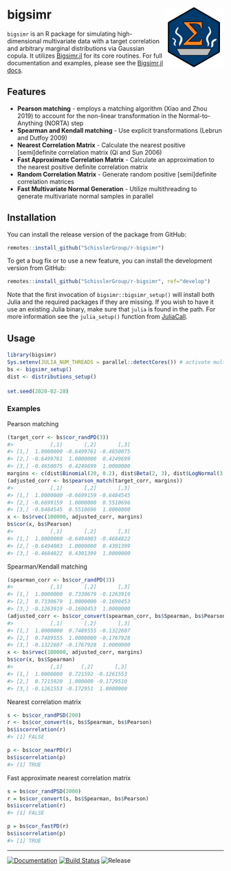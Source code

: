 
<!-- README.md is generated from README.Rmd. Please edit that file -->

# bigsimr <a href='https://github.com/SchisslerGroup/r-bigsimr'><img src='man/figures/logo.png' align="right" height="139" /></a>

`bigsimr` is an R package for simulating high-dimensional multivariate
data with a target correlation and arbitrary marginal distributions via
Gaussian copula. It utilizes
[Bigsimr.jl](https://github.com/adknudson/Bigsimr.jl) for its core
routines. For full documentation and examples, please see the
[Bigsimr.jl docs](https://adknudson.github.io/Bigsimr.jl/stable/).

## Features

-   **Pearson matching** - employs a matching algorithm (Xiao and
    Zhou 2019) to account for the non-linear transformation in the
    Normal-to-Anything (NORTA) step
-   **Spearman and Kendall matching** - Use explicit transformations
    (Lebrun and Dutfoy 2009)
-   **Nearest Correlation Matrix** - Calculate the nearest positive
    [semi]definite correlation matrix (Qi and Sun 2006)
-   **Fast Approximate Correlation Matrix** - Calculate an approximation
    to the nearest positive definite correlation matrix
-   **Random Correlation Matrix** - Generate random positive
    [semi]definite correlation matrices
-   **Fast Multivariate Normal Generation** - Utilize multithreading to
    generate multivariate normal samples in parallel

## Installation

You can install the release version of the package from GitHub:

``` r
remotes::install_github("SchisslerGroup/r-bigsimr")
```

To get a bug fix or to use a new feature, you can install the
development version from GitHub:

``` r
remotes::install_github("SchisslerGroup/r-bigsimr", ref="develop")
```

Note that the first invocation of `bigsimr::bigsimr_setup()` will
install both Julia and the required packages if they are missing. If you
wish to have it use an existing Julia binary, make sure that `julia` is
found in the path. For more information see the `julia_setup()` function
from [JuliaCall](https://github.com/Non-Contradiction/JuliaCall).

## Usage

``` r
library(bigsimr)
Sys.setenv(JULIA_NUM_THREADS = parallel::detectCores()) # activate multithreading
bs <- bigsimr_setup()
dist <- distributions_setup()

set.seed(2020-02-28)
```

### Examples

Pearson matching

``` r
(target_corr <- bs$cor_randPD(3))
#>            [,1]       [,2]       [,3]
#> [1,]  1.0000000 -0.6499761 -0.4650075
#> [2,] -0.6499761  1.0000000  0.4249699
#> [3,] -0.4650075  0.4249699  1.0000000
margins <- c(dist$Binomial(20, 0.2), dist$Beta(2, 3), dist$LogNormal(3, 1))
(adjusted_corr <- bs$pearson_match(target_corr, margins))
#>            [,1]       [,2]       [,3]
#> [1,]  1.0000000 -0.6699159 -0.6484545
#> [2,] -0.6699159  1.0000000  0.5510696
#> [3,] -0.6484545  0.5510696  1.0000000
x <- bs$rvec(100000, adjusted_corr, margins)
bs$cor(x, bs$Pearson)
#>            [,1]       [,2]       [,3]
#> [1,]  1.0000000 -0.6494003 -0.4684822
#> [2,] -0.6494003  1.0000000  0.4301399
#> [3,] -0.4684822  0.4301399  1.0000000
```

Spearman/Kendall matching

``` r
(spearman_corr <- bs$cor_randPD(3))
#>            [,1]       [,2]       [,3]
#> [1,]  1.0000000  0.7330679 -0.1263919
#> [2,]  0.7330679  1.0000000 -0.1690453
#> [3,] -0.1263919 -0.1690453  1.0000000
(adjusted_corr <- bs$cor_convert(spearman_corr, bs$Spearman, bs$Pearson))
#>            [,1]       [,2]       [,3]
#> [1,]  1.0000000  0.7489555 -0.1322607
#> [2,]  0.7489555  1.0000000 -0.1767928
#> [3,] -0.1322607 -0.1767928  1.0000000
x <- bs$rvec(100000, adjusted_corr, margins)
bs$cor(x, bs$Spearman)
#>            [,1]      [,2]       [,3]
#> [1,]  1.0000000  0.721592 -0.1261553
#> [2,]  0.7215920  1.000000 -0.1729510
#> [3,] -0.1261553 -0.172951  1.0000000
```

Nearest correlation matrix

``` r
s <- bs$cor_randPSD(200)
r <- bs$cor_convert(s, bs$Spearman, bs$Pearson)
bs$iscorrelation(r)
#> [1] FALSE
```

``` r
p <- bs$cor_nearPD(r)
bs$iscorrelation(p)
#> [1] TRUE
```

Fast approximate nearest correlation matrix

``` r
s = bs$cor_randPSD(2000)
r = bs$cor_convert(s, bs$Spearman, bs$Pearson)
bs$iscorrelation(r)
#> [1] FALSE
```

``` r
p = bs$cor_fastPD(r)
bs$iscorrelation(p)
#> [1] TRUE
```

------------------------------------------------------------------------

<!-- badges: start -->

[![Documentation](https://img.shields.io/badge/docs-release-blue.svg)](https://schisslergroup.github.io/bigsimr/reference/index.html)
[![Build
Status](https://travis-ci.com/SchisslerGroup/bigsimr.svg?branch=master)](https://travis-ci.com/SchisslerGroup/bigsimr)
![Release](https://img.shields.io/github/v/tag/schisslergroup/bigsimr?label=release&sort=semver)
<!-- badges: end -->
